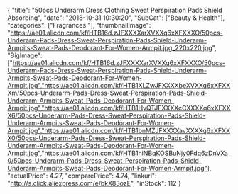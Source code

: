 {
	"title": "50pcs Underarm Dress Clothing Sweat Perspiration Pads Shield Absorbing",
	"date": "2018-10-31 10:30:20",
	"SubCat": ["Beauty & Health"],
	"categories": ["Fragrances "],
	"thumbnailImage": "https://ae01.alicdn.com/kf/HTB16d.zJFXXXXarXVXXq6xXFXXXO/50pcs-Underarm-Pads-Dress-Sweat-Perspiration-Pads-Shield-Underarm-Armpits-Sweat-Pads-Deodorant-For-Women-Armpit.jpg_220x220.jpg",
	"BigImage": ["https://ae01.alicdn.com/kf/HTB16d.zJFXXXXarXVXXq6xXFXXXO/50pcs-Underarm-Pads-Dress-Sweat-Perspiration-Pads-Shield-Underarm-Armpits-Sweat-Pads-Deodorant-For-Women-Armpit.jpg","https://ae01.alicdn.com/kf/HTB1XLZwJFXXXXbeXVXXq6xXFXXXm/50pcs-Underarm-Pads-Dress-Sweat-Perspiration-Pads-Shield-Underarm-Armpits-Sweat-Pads-Deodorant-For-Women-Armpit.jpg","https://ae01.alicdn.com/kf/HTB1HyQTJFXXXXcCXXXXq6xXFXXX6/50pcs-Underarm-Pads-Dress-Sweat-Perspiration-Pads-Shield-Underarm-Armpits-Sweat-Pads-Deodorant-For-Women-Armpit.jpg","https://ae01.alicdn.com/kf/HTB1bnMZJFXXXXavXXXXq6xXFXXX0/50pcs-Underarm-Pads-Dress-Sweat-Perspiration-Pads-Shield-Underarm-Armpits-Sweat-Pads-Deodorant-For-Women-Armpit.jpg","https://ae01.alicdn.com/kf/HTB1hiNBqKOSBuNjy0Fdq6zDnVXa0/50pcs-Underarm-Pads-Dress-Sweat-Perspiration-Pads-Shield-Underarm-Armpits-Sweat-Pads-Deodorant-For-Women-Armpit.jpg"],
	"actualPrice": 4.27,
	"comparePrice": 4.74,
	"linkurl": "http://s.click.aliexpress.com/e/bkX83ozE",
	"inStock": 112
}
